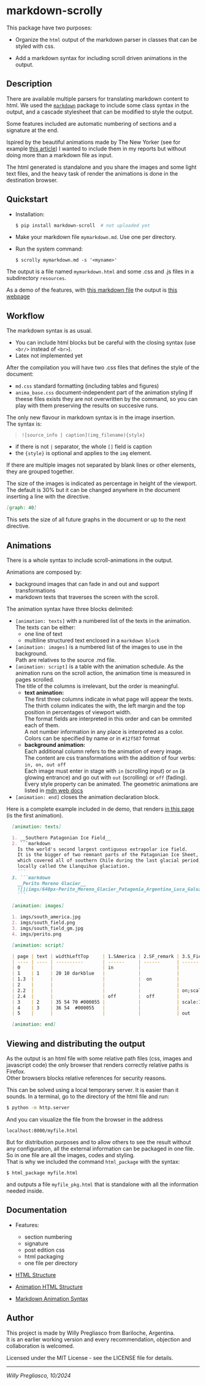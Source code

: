 # markdown-scrolly

This package have two purposes:

* Organize the `html` output of the markdown parser in classes that can be styled with css.

* Add a markdown syntax for including scroll driven animations in the output. 

## Description

There are available multiple parsers for translating markdown content to html. 
We used the [`markdown`](https://pypi.org/project/Markdown/) package to include some class syntax in the output, and a 
cascade stylesheet that can be modified to style the output. 

Some features included are automatic numbering of sections and a signature at the end. 

Ispired by the beautiful animations made by The New Yorker (see for example [this article](https://www.newyorker.com/magazine/2021/12/06/the-secretive-libyan-prisons-that-keep-migrants-out-of-europe)) I wanted to include them in my reports but without doing more than a markdown file as input. 

The html generated is standalone and you share the images and some light text files, and the heavy task of render the animations is done in the destination browser. 

## Quickstart

* Installation: 
  ```bash
  $ pip install markdown-scroll  # not uploaded yet
  ```

* Make your markdown file `mymarkdown.md`. Use one per directory.

* Run the system command:
  ```
  $ scrolly mymarkdown.md -s '<myname>'
  ```

The output is a file named `mymarkdown.html` and some .css and .js files in a subdirectory `resources`.

As a demo of the features, with [this markdown file](./demo/test.md) the output is [this webpage](https://markdown-scrolly-1730e5.gitlab.io/test.html)

## Workflow

The markdown syntax is as usual. 

* You can include html blocks but be careful with the closing syntax (use `<br/>` instead of `<br>`).
* Latex not implemented yet

After the compilation you will have two .css files that defines the style of the document:

* `md.css`  standard formatting (including tables and figures)
* `anima_base.css` document-independent part of the animation styling
If theese files exists they are not overwritten by the command, so you can play with them
preserving the results on succesive runs. 

The only new flavour in markdown syntax is in the image insertion.   
The syntax is:

> `![source_info | caption](img_filename){style}`
* if there is not `|` separator, the whole `[]` field is caption
* the `{style}` is optional and applies to the `img` element.

If there are multiple images not separated by blank lines or other elements, they are grouped together.

The size of the images is indicated as percentage in height of the viewport.   
The default is 30% but it can be changed anywhere in the document inserting a line with the directive.

```markdown
[graph: 40]
```

This sets the size of all future graphs in the document or up to the next directive. 

## Animations

There is a whole syntax to include scroll-animations in the output. 

Animations are composed by:
* background images that can fade in and out and support transformations
* markdown texts that traverses the screen with the scroll. 

The animation syntax have three blocks delimited:
* `[animation: texts]` with a numbered list of the texts in the animation.   
  The texts can be either:
  * one line of text 
  * multiline structured text enclosed in a `markdown block`
* `[animation: images]` is a numbered list of the images to use in the background.  
  Path are relatives to the source .md file. 
* `[animation: script]` is a table with the animation schedule. 
  As the animation runs on the scroll action, the animation time is measured in pages scrolled.  
  The title of the columns is irrelevant, but the order is meaningful.
  * __text animation:__   
    The first three columns indicate in what page will appear the texts.  
    The thirth column indicates the with, the left margin and the top position in percentages of viewport width.   
    The format fields are interpreted in this order and can be ommited each of them.  
    A not number information in any place is interpreted as a color.    
    Colors can be specified by name or in `#12f587` format
  * __background animation:__  
    Each additional column refers to the animation of every image.  
    The content are css transformations with the addition of four verbs: `in, on, out off`  
    Each image must enter in stage with `in` (scrolling input) or `on` (a glowing entrance) and go out with `out` (scrolling) or `off` (fading).
    Every style property can be animated. The geometric animations are listed in [mdn web docs](https://developer.mozilla.org/en-US/docs/Web/API/Web_Animations_API/Using_the_Web_Animations_API)
* `[animation: end]` closes the animation declaration block.

Here is a complete example included in de demo, that renders [in this page](https://markdown-scrolly-1730e5.gitlab.io/test.html) (is the first animation).

```markdown
  [animation: texts]

  1. __Southern Patagonian Ice Field__ 
  2. ```markdown
    Is the world's second largest contiguous extrapolar ice field. 
    It is the bigger of two remnant parts of the Patagonian Ice Sheet, 
    which covered all of southern Chile during the last glacial period, 
    locally called the Llanquihue glaciation. 
    ```
  3. ```markdown
    __Perito Moreno Glacier__  
    ![](imgs/640px-Perito_Moreno_Glacier_Patagonia_Argentina_Luca_Galuzzi_2005.jpeg)
    ```

  [animation: images]

  1. imgs/south_america.jpg
  2. imgs/south_field.png
  3. imgs/south_field_gm.jpg
  4. imgs/perito.png

  [animation: script]

  | page | text | widthLeftTop     | 1.SAmerica | 2.SF_remark | 3.S_Field | 4.Glacier_remark |
  | ---- | ---- | ----------       | ------     | ------      | ------    | ------  |
  | 0    |      |                  | in         |             |           |        |
  | 1    | 1    | 20 10 darkblue   |            |             |           |   |
  | 1.3  |      |                  |            |  on         |           |   |
  | 2    |      |                  |            |             |           |   |
  | 2.2  |      |                  |            |             | on;scale:.05;transform: translate(-30%,90%);|  |
  | 2.4  |      |                  | off        |  off        |           |  |
  | 3    | 2    | 35 54 70 #000055 |            |             | scale:1;transform: translate(0%,0%); |   |
  | 4    | 3    | 36 54  #000055   |            |             |           | on  |
  | 5    |      |                  |            |             | out       | out  |

  [animation: end]
```

## Viewing and distributing the output

As the output is an html file with some relative path files (css, images and javascript code)
the only browser that renders correctly relative paths is Firefox.   
Other browsers blocks relative references for security reasons. 

This can be solved using a local temporary server. It is easier than it sounds. 
In a terminal, go to the directory of the html file and run:
```bash
$ python -m http.server
```
And you can visualize the file from the browser in the address
```
localhost:8000/myfile.html
```

But for distribution purposes and to allow others to see the result without any configuration, 
all the external information can be packaged in one file. So in one file are all the images, codes and styling.   
That is why we included the command `html_package` with the syntax:
```
$ html_package myfile.html
```
and outputs a file `myfile_pkg.html` that is standalone with all the information needed inside. 

## Documentation

* Features:
    * section numbering
    * signature
    * post edition css
    * html packaging
    * one file per directory
    
* [HTML Structure](./docs/md_css.md)
* [Animation HTML Structure](./docs/anima_css.md)
* [Markdown Animation Syntax](./docs/anima_syntax.md)

## Author
This project is made by Willy Pregliasco from Bariloche, Argentina.   
It is an earlier working version and every recommendation, objection and collaboration is welcomed. 

Licensed under the MIT License - see the LICENSE file for details.

---
_Willy Pregliasco, 10/2024_